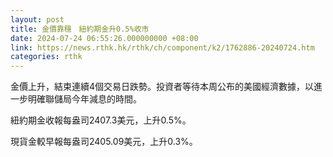 ```yaml
---
layout: post
title: 金價靠穩　紐約期金升0.5%收市
date: 2024-07-24 06:55:26.000000000 +08:00
link: https://news.rthk.hk/rthk/ch/component/k2/1762886-20240724.htm
categories: rthk
---
```


金價上升，結束連續4個交易日跌勢。投資者等待本周公布的美國經濟數據，以進一步明確聯儲局今年減息的時間。

紐約期金收報每盎司2407.3美元，上升0.5%。

現貨金較早報每盎司2405.09美元，上升0.3%。
